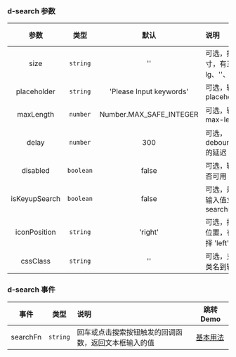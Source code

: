 ### d-search 参数

|     参数      |   类型    |          默认           | 说明                                    | 跳转 Demo                                             |
| :-----------: | :-------: | :---------------------: | :-------------------------------------- | ----------------------------------------------------- |
|     size      | `string`  |           ''            | 可选，搜索框尺寸，有三种选择 lg、''、sm | [基本用法](/components/search/demo#basic-usage)           |
|  placeholder  | `string`  | 'Please Input keywords' | 可选，输入框的 placeholder              |
|   maxLength   | `number`  | Number.MAX_SAFE_INTEGER | 可选，输入框的 max-length               | [双向绑定](/components/search/demo#bidirectional-binding) |
|     delay     | `number`  |           300           | 可选，debounceTime 的延迟               |
|   disabled    | `boolean` |          false          | 可选，输入框是否可用                    |
| isKeyupSearch | `boolean` |          false          | 可选，是否支持输入值立即出发 searchFn   | [基本用法](/components/search/demo#basic-usage)           |
| iconPosition  | `string` |          'right'          | 可选，搜索图标位置，有两种选择 'left'/'right'| [基本用法](/components/search/demo#basic-usage)
|   cssClass    | `string`  |           ''            | 可选，支持传入类名到输入框上            |                                                          |

### d-search 事件

|   事件   |   类型   | 说明                                                 | 跳转 Demo                                   |
| :------: | :------: | :--------------------------------------------------- | ------------------------------------------- |
| searchFn | `string` | 回车或点击搜索按钮触发的回调函数，返回文本框输入的值 | [基本用法](/components/search/demo#basic-usage) |
